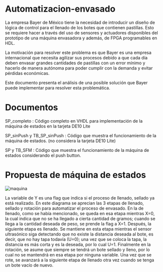 # Automatizacion-envasado
La empresa Bayer de México tiene la necesidad de introducir un diseño de lógica de control para el llenado de los botes que contienen pastillas. Esto se requiere hacer a través del uso de sensores y actuadores disponibles del prototipo de una máquina envasadora y además, de FPGA programables en HDL. 

La motivación para resolver este problema es que Bayer es una empresa internacional que necesita agilizar sus procesos debido a que cada día deben envasar grandes cantidades de pastillas con un error mínimo y hacerlo de manera autónoma para poder cumplir con la demanda y evitar pérdidas económicas. 

Este documento presenta el análisis de una posible solución que Bayer puede implementar para resolver esta problemática.

# Documentos
SP_completo : Código completo en VHDL para implementación de la máquina de estados en la tarjeta DE10 Lite

SP_sinPush y TB_SP_sinPush : Código que muestra el funcionamiento de la máquina de estados. (no considera la tarjeta DE10 Lite)

SP y TB_SFM : Código que muestra el funcionamiento de la máquina de estados considerando el push button.

# Propuesta de máquina de estados
![maquina](https://user-images.githubusercontent.com/95587971/144762065-44fcb4b7-0b68-45c8-9323-75865323384c.png)

La variable de Y es una flag que indica si el proceso de llenado, sellado ya está realizado. En este diagrama se aprecian las 3 etapas de llenado, sellado y rotación para automatizar el proceso de envasado. En la de llenado, como se había mencionado, se queda en esa etapa mientras X=0, la cual indica que no se ha llegado a cierta cantidad de gramos; cuando se llega a la cantidad deseada de peso, se prende la flag a X=1. Después, la siguiente etapa es llenado. Se mantiene en esta etapa mientras el sensor ultrasónico siga detectando que no existe la distancia deseada al bote, es decir, que no hay tapa todavía (U=0); una vez que se coloca la tapa, la distancia es más corta y es la deseada, por lo cual U=1. Finalmente en la rotación, se asume que siempre se tendrá un bote sellado y lleno, por lo cual no se mantendrá en esa etapa por ninguna variable. Una vez que se rote, se avanzará a la siguiente etapa de llenado otra vez cuando se tenga un bote vacío de nuevo. 
